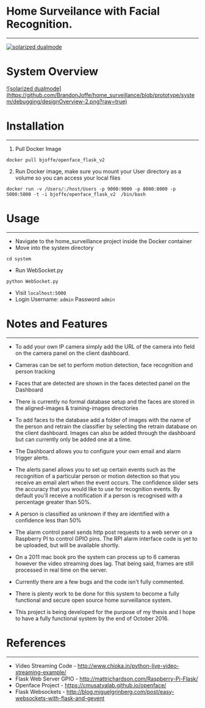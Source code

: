 # Home Surveilance with Facial Recognition. 
---
[![solarized dualmode](https://raw.githubusercontent.com/BrandonJoffe/home_surveillance/prototype/system/debugging/dashboard.png)](#features)

# System Overview

[![solarized dualmode]
(https://github.com/BrandonJoffe/home_surveillance/blob/prototype/system/debugging/designOverview-2.png?raw=true)](#features)

# Installation
---

1) Pull Docker Image

```
docker pull bjoffe/openface_flask_v2
```

2) Run Docker image, make sure you mount your User directory as a volume so you can access your local files

```
docker run -v /Users/:/host/Users -p 9000:9000 -p 8000:8000 -p 5000:5000 -t -i bjoffe/openface_flask_v2  /bin/bash

```

# Usage
---

- Navigate to the home_surveillance project inside the Docker container
- Move into the system directory

```
cd system
```
- Run WebSocket.py
```
python WebSocket.py
```
- Visit ```localhost:5000 ```
- Login Username: ```admin``` Password ```admin```

# Notes and Features
---

- To add your own IP camera simply add the URL of the camera into field on the camera panel on the client dashboard. 

- Cameras can be set to perform motion detection, face recognition and person tracking

- Faces that are detected are shown in the faces detected panel on the Dashboard

- There is currently no formal database setup and the faces are stored in the aligned-images & training-images directories

- To add faces to the database add a folder of images with the name of the person and retrain the classifier by selecting the retrain database on the client dashboard. Images can also be added through the dashboard but can currently only be added one at a time.

- The Dashboard allows you to configure your own email and alarm trigger alerts. 

- The alerts panel allows you to set up certain events such as the recognition of a particular person or motion detection so that you receive an email alert when the event occurs. The confidence slider sets the accuracy that you would like to use for recognition events. By default you'll receive a notification if a person is recognised with a percentage greater than 50%.

- A person is classified as unknown if they are identified with a confidence less than 50%

- The alarm control panel sends http post requests to a web server on a Raspberry PI to control GPIO pins. The RPI alarm interface code is yet to be uploaded, but will be available shortly.

- On a 2011 mac book pro the system can process up to 6 cameras however the video streaming does lag. That being said, frames are still processed in real time on the server.

- Currently there are a few bugs and the code isn't fully commented.

- There is plenty work to be done for this system to become a fully functional and secure open source home surveillance system.

- This project is being developed for the purpose of my thesis and I hope to have a fully functional system by the end of October 2016.

# References
---

- Video Streaming Code - http://www.chioka.in/python-live-video-streaming-example/
- Flask Web Server GPIO - http://mattrichardson.com/Raspberry-Pi-Flask/
- Openface Project - https://cmusatyalab.github.io/openface/
- Flask Websockets - http://blog.miguelgrinberg.com/post/easy-websockets-with-flask-and-gevent

 
